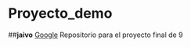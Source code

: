 # Proyecto_demo
##**jaivo**
[Google](https://google.com.mx)
Repositorio para el proyecto final de 9
